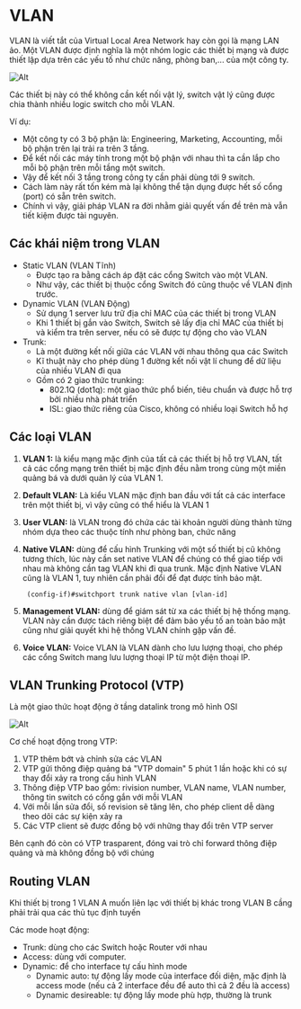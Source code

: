 # VLAN
VLAN là viết tắt của Virtual Local Area Network hay còn gọi là mạng LAN ảo.
Một VLAN được định nghĩa là một nhóm logic các thiết bị mạng và được thiết lập dựa trên các yếu tố như chức năng, phòng ban,... của một công ty.

![Alt](https://vnpro.vn/upload/user/images/Th%C6%B0%20Vi%E1%BB%87n/V%C3%AD%20d%E1%BB%A5%20v%E1%BB%81%20VLAN.jpg)

Các thiết bị này có thể không cần kết nối vật lý, switch vật lý cũng được chia thành nhiều logic switch cho mỗi VLAN.

Ví dụ:
- Một công ty có 3 bộ phận là: Engineering, Marketing, Accounting, mỗi bộ phận trên lại trải ra trên 3 tầng.
- Để kết nối các máy tính trong một bộ phận với nhau thì ta cần lắp cho mỗi bộ phận trên mỗi tầng một switch.
- Vậy để kết nối 3 tầng trong công ty cần phải dùng tới 9 switch.
- Cách làm này rất tốn kém mà lại không thể tận dụng được hết số cổng (port) có sẵn trên switch.
- Chính vì vậy, giải pháp VLAN ra đời nhằm giải quyết vấn đề trên mà vẫn tiết kiệm được tài nguyên.

## Các khái niệm trong VLAN
- Static VLAN (VLAN Tĩnh)
  - Được tạo ra bằng cách áp đặt các cổng Switch vào một VLAN.
  - Như vậy, các thiết bị thuộc cổng Switch đó cũng thuộc về VLAN định trước.
- Dynamic VLAN (VLAN Động)
  - Sử dụng 1 server lưu trữ địa chỉ MAC của các thiết bị trong VLAN
  - Khi 1 thiết bị gắn vào Switch, Switch sẽ lấy địa chỉ MAC của thiết bị và kiểm tra trên server, nếu có sẽ được tự động cho vào VLAN
- Trunk:
  - Là một đường kết nối giữa các VLAN với nhau thông qua các Switch
  - Kĩ thuật này cho phép dùng 1 đường kết nối vật lí chung để dữ liệu của nhiều VLAN đi qua
  - Gồm có 2 giao thức trunking:
    - 802.1Q (dot1q): một giao thức phổ biến, tiêu chuẩn và được hỗ trợ bởi nhiều nhà phát triển
    - ISL: giao thức riêng của Cisco, không có nhiều loại Switch hỗ hợ

## Các loại VLAN
1. **VLAN 1:** là kiểu mạng mặc định của tất cả các thiết bị hỗ trợ VLAN, tất cả các cổng mạng trên thiết bị mặc định đều nằm trong cùng một miền quảng bá và dưới quản lý của VLAN 1.
2. **Default VLAN:** Là kiểu VLAN mặc định ban đầu với tất cả các interface trên một thiết bị, vì vậy cũng có thể hiểu là VLAN 1
3. **User VLAN:** là VLAN trong đó chứa các tài khoản người dùng thành từng nhóm dựa theo các thuộc tính như phòng ban, chức năng
4. **Native VLAN:** dùng để cấu hình Trunking với một số thiết bị cũ không tương thích, lúc này cần set native VLAN để chúng có thể giao tiếp với nhau mà không cần tag VLAN khi đi qua trunk. Mặc định Native VLAN cũng là VLAN 1, tuy nhiên cần phải đổi để đạt được tính bảo mật.

        (config-if)#switchport trunk native vlan [vlan-id]

5. **Management VLAN:** dùng để giám sát từ xa các thiết bị hệ thống mạng. VLAN này cần được tách riêng biệt để đảm bảo yếu tố an toàn bảo mật cũng như giải quyết khi hệ thống VLAN chính gặp vấn đề.
6. **Voice VLAN:** Voice VLAN là VLAN dành cho lưu lượng thoại, cho phép các cổng Switch mang lưu lượng thoại IP từ một điện thoại IP.
##  VLAN Trunking Protocol (VTP)
Là một giao thức hoạt động ở tầng datalink trong mô hình OSI

![Alt](https://vnpro.vn/wp-content/uploads/2015/09/vtp-domain.png)

Cơ chế hoạt động trong VTP:
1. VTP thêm bớt và chỉnh sửa các VLAN
2. VTP gửi thông điệp quảng bá "VTP domain" 5 phút 1 lần hoặc khi có sự thay đổi xảy ra trong cấu hình VLAN
3. Thông điệp VTP bao gồm: rivision number, VLAN name, VLAN number, thông tin switch có cổng gắn với mỗi VLAN
4. Với mỗi lần sửa đổi, số revision sẽ tăng lên, cho phép client dễ dàng theo dõi các sự kiện xảy ra
5. Các VTP client sẽ được đồng bộ với những thay đổi trên VTP server

Bên cạnh đó còn có VTP trasparent, đóng vai trò chỉ forward thông điệp quảng và mà không đồng bộ với chúng


## Routing VLAN
Khi thiết bị trong 1 VLAN A muốn liên lạc với thiết bị khác trong VLAN B cầng phải trải qua các thủ tục định tuyến

Các mode hoạt động:
- Trunk: dùng cho các Switch hoặc Router với nhau
- Access: dùng với computer.
- Dynamic: để cho interface tự cấu hình mode
  - Dynamic auto: tự động lấy mode của interface đối diện, mặc định là access mode (nếu cả 2 interface đều để auto thì cả 2 đều là access)
  - Dynamic desireable: tự động lấy mode phù hợp, thường là trunk
